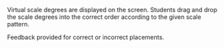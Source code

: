 
Virtual scale degrees are displayed on the screen. Students drag and drop the scale degrees into the correct order according to the given scale pattern.

Feedback provided for correct or incorrect placements.
